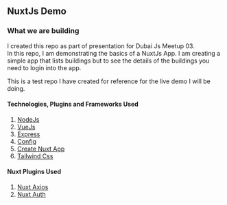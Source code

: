 ## NuxtJs Demo

### What we are building

I created this repo as part of presentation for Dubai Js Meetup 03.  
In this repo, I am demonstrating the basics of a NuxtJs App. I am creating a simple app that lists buildings but to see the details of the buildings you need to login into the app.  

This is a test repo I have created for reference for the live demo I will be doing.

#### Technologies, Plugins and Frameworks Used  

1. [NodeJs](https://nodejs.org/en/)
1. [VueJs](https://vuejs.org/)
1. [Express](https://expressjs.com/)
1. [Config](https://www.npmjs.com/package/config)
1. [Create Nuxt App](https://github.com/nuxt/create-nuxt-app)
1. [Tailwind Css](https://tailwindcss.com/docs/what-is-tailwind/)


#### Nuxt Plugins Used

1. [Nuxt Axios](https://axios.nuxtjs.org/)
1. [Nuxt Auth](https://auth.nuxtjs.org/)




